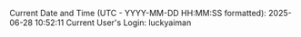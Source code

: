 Current Date and Time (UTC - YYYY-MM-DD HH:MM:SS formatted): 2025-06-28 10:52:11
Current User's Login: luckyaiman
